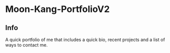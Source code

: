 # Moon-Kang-PortfolioV2

## Info
A quick portfolio of me that includes a quick bio, recent projects and a list of ways to contact me.